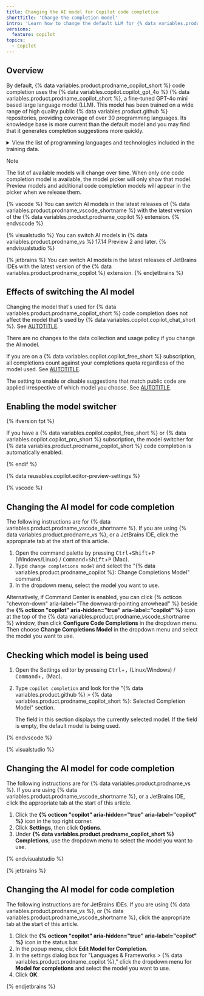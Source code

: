 ```yaml
---
title: Changing the AI model for Copilot code completion
shortTitle: 'Change the completion model'
intro: 'Learn how to change the default LLM for {% data variables.product.prodname_copilot_short %} code completion to a different model.'
versions:
  feature: copilot
topics:
  - Copilot
---
```


## Overview

By default, {% data variables.product.prodname_copilot_short %} code completion uses the {% data variables.copilot.copilot_gpt_4o %} {% data variables.product.prodname_copilot_short %}, a fine-tuned GPT-4o mini based large language model (LLM). This model has been trained on a wide range of high quality public {% data variables.product.github %} repositories, providing coverage of over 30 programming languages. Its knowledge base is more current than the default model and you may find that it generates completion suggestions more quickly.

<details>
  <summary>View the list of programming languages and technologies included in the training data.</summary>

  * C
  * C#
  * C++
  * Clojure
  * CSS
  * Dart
  * Dockerfile
  * Elixir
  * Emacs Lisp
  * Go
  * Haskell
  * HTML
  * Java
  * JavaScript
  * Julia
  * Jupyter Notebook
  * Kotlin
  * Lua
  * MATLAB
  * Objective-C
  * Perl
  * PHP
  * PowerShell
  * Python
  * R
  * Ruby
  * Rust
  * Scala
  * Shell
  * Swift
  * TeX
  * TypeScript
  * Vue

</details>

> [!NOTE]
> The list of available models will change over time. When only one code completion model is available, the model picker will only show that model. Preview models and additional code completion models will appear in the picker when we release them.

{% vscode %} You can switch AI models in the latest releases of {% data variables.product.prodname_vscode_shortname %} with the latest version of the {% data variables.product.prodname_copilot %} extension. {% endvscode %}

{% visualstudio %} You can switch AI models in {% data variables.product.prodname_vs %} 17.14 Preview 2 and later. {% endvisualstudio %}

{% jetbrains %} You can switch AI models in the latest releases of JetBrains IDEs with the latest version of the {% data variables.product.prodname_copilot %} extension. {% endjetbrains %}

## Effects of switching the AI model

Changing the model that's used for {% data variables.product.prodname_copilot_short %} code completion does not affect the model that's used by {% data variables.copilot.copilot_chat_short %}. See [AUTOTITLE](/copilot/using-github-copilot/ai-models/changing-the-ai-model-for-copilot-chat).

There are no changes to the data collection and usage policy if you change the AI model.

If you are on a {% data variables.copilot.copilot_free_short %} subscription, all completions count against your completions quota regardless of the model used. See [AUTOTITLE](/copilot/about-github-copilot/subscription-plans-for-github-copilot#comparing-copilot-subscriptions).

The setting to enable or disable suggestions that match public code are applied irrespective of which model you choose. See [AUTOTITLE](/enterprise-cloud@latest/copilot/using-github-copilot/finding-public-code-that-matches-github-copilot-suggestions).

## Enabling the model switcher

{% ifversion fpt %}

If you have a {% data variables.copilot.copilot_free_short %} or {% data variables.copilot.copilot_pro_short %} subscription, the model switcher for {% data variables.product.prodname_copilot_short %} code completion is automatically enabled.

{% endif %}

{% data reusables.copilot.editor-preview-settings %}

{% vscode %}

## Changing the AI model for code completion

The following instructions are for {% data variables.product.prodname_vscode_shortname %}. If you are using {% data variables.product.prodname_vs %}, or a JetBrains IDE, click the appropriate tab at the start of this article.

1. Open the command palette by pressing <kbd>Ctrl</kbd>+<kbd>Shift</kbd>+<kbd>P</kbd> (Windows/Linux) / <kbd>Command</kbd>+<kbd>Shift</kbd>+<kbd>P</kbd> (Mac).
1. Type `change completions model` and select the "{% data variables.product.prodname_copilot %}: Change Completions Model" command.
1. In the dropdown menu, select the model you want to use.

Alternatively, if Command Center is enabled, you can click {% octicon "chevron-down" aria-label="The downward-pointing arrowhead" %} beside the **{% octicon "copilot" aria-hidden="true" aria-label="copilot" %}** icon at the top of the {% data variables.product.prodname_vscode_shortname %} window, then click **Configure Code Completions** in the dropdown menu. Then choose **Change Completions Model** in the dropdown menu and select the model you want to use.

## Checking which model is being used

1. Open the Settings editor by pressing <kbd>Ctrl</kbd>+<kbd>,</kbd> (Linux/Windows) / <kbd>Command</kbd>+<kbd>,</kbd> (Mac).
1. Type `copilot completion` and look for the "{% data variables.product.github %} > {% data variables.product.prodname_copilot_short %}: Selected Completion Model" section.

   The field in this section displays the currently selected model. If the field is empty, the default model is being used.

{% endvscode %}

{% visualstudio %}

## Changing the AI model for code completion

The following instructions are for {% data variables.product.prodname_vs %}. If you are using {% data variables.product.prodname_vscode_shortname %}, or a JetBrains IDE, click the appropriate tab at the start of this article.

1. Click the **{% octicon "copilot" aria-hidden="true" aria-label="copilot" %}** icon in the top right corner.
1. Click **Settings**, then click **Options**.
1. Under **{% data variables.product.prodname_copilot_short %} Completions**, use the dropdown menu to select the model you want to use.

{% endvisualstudio %}

{% jetbrains %}

## Changing the AI model for code completion

The following instructions are for JetBrains IDEs. If you are using {% data variables.product.prodname_vs %}, or {% data variables.product.prodname_vscode_shortname %}, click the appropriate tab at the start of this article.

1. Click the **{% octicon "copilot" aria-hidden="true" aria-label="copilot" %}** icon in the status bar.
1. In the popup menu, click **Edit Model for Completion**.
1. In the settings dialog box for "Languages & Frameworks > {% data variables.product.prodname_copilot %}," click the dropdown menu for **Model for completions** and select the model you want to use.
1. Click **OK**.

{% endjetbrains %}
